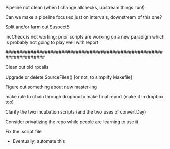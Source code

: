 
Pipeline not clean (when I change allchecks, upstream things run!)

Can we make a pipeline focused just on intervals, downstream of this one?

Split and/or farm out Suspect5

incCheck is not working; prior scripts are working on a new paradigm which is probably not going to play well with report

######################################################################

Clean out old rpcalls

Upgrade or delete SourceFiles() [or not, to simplify Makefile]

Figure out something about new master-ing

make rule to chain through dropbox to make final report (make it in dropbox too)

Clarify the two incubation scripts (and the two uses of convertDay)

Consider privatizing the repo while people are learning to use it.

Fix the .script file
* Eventually, automate this
